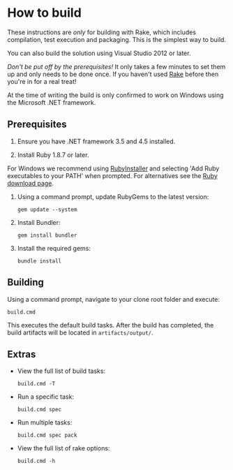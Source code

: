 # How to build

These instructions are *only* for building with Rake, which includes compilation, test execution and packaging. This is the simplest way to build.

You can also build the solution using Visual Studio 2012 or later.

*Don't be put off by the prerequisites!* It only takes a few minutes to set them up and only needs to be done once. If you haven't used [Rake](http://rake.rubyforge.org/ "RAKE -- Ruby Make") before then you're in for a real treat!

At the time of writing the build is only confirmed to work on Windows using the Microsoft .NET framework.

## Prerequisites

1. Ensure you have .NET framework 3.5 and 4.5 installed.

1. Install Ruby 1.8.7 or later.

 For Windows we recommend using [RubyInstaller](http://rubyinstaller.org/) and selecting 'Add Ruby executables to your PATH' when prompted. For alternatives see the [Ruby download page](http://www.ruby-lang.org/en/downloads/).
1. Using a command prompt, update RubyGems to the latest version:

    `gem update --system`

1. Install Bundler:

    `gem install bundler`

1. Install the required gems:

    `bundle install`

## Building

Using a command prompt, navigate to your clone root folder and execute:

`build.cmd`

This executes the default build tasks. After the build has completed, the build artifacts will be located in `artifacts/output/`.

## Extras

* View the full list of build tasks:

    `build.cmd -T`

* Run a specific task:

    `build.cmd spec`

* Run multiple tasks:

    `build.cmd spec pack`

* View the full list of rake options:

    `build.cmd -h`
